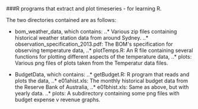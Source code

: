 ###R programs that extract and plot timeseries - for learning R.

The two directories contained are as follows:
* bom_weather_data, which contains:
..* Various zip files containing historical weather station data from around Sydney.
..* observation_specification_2013.pdf: The BOM's specification for observing temperature data,
..* plotTemps.R: An R file containing several functions for plotting different aspects of the temperature data,
..* plots: Various png files of plots taken from the Temperatur data files.
- BudgetData, which contains:
..* getBudget.R: R program that reads and plots the data,
..* e01ahist.xls: The monthly historical budget data from the Reserve Bank of Australia,
..* e01bhist.xls: Same as above, but with yearly data.
..* plots: A subdirectory containing some png files with budget expense v revenue graphs.
